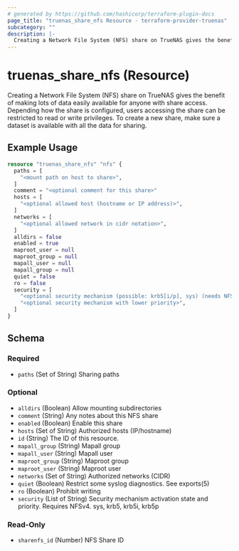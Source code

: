 ```yaml
---
# generated by https://github.com/hashicorp/terraform-plugin-docs
page_title: "truenas_share_nfs Resource - terraform-provider-truenas"
subcategory: ""
description: |-
  Creating a Network File System (NFS) share on TrueNAS gives the benefit of making lots of data easily available for anyone with share access. Depending how the share is configured, users accessing the share can be restricted to read or write privileges. To create a new share, make sure a dataset is available with all the data for sharing.
---
```


# truenas_share_nfs (Resource)

Creating a Network File System (NFS) share on TrueNAS gives the benefit of making lots of data easily available for anyone with share access. Depending how the share is configured, users accessing the share can be restricted to read or write privileges. To create a new share, make sure a dataset is available with all the data for sharing.

## Example Usage

```terraform
resource "truenas_share_nfs" "nfs" {
  paths = [
    "<mount path on host to share>",
  ]
  comment = "<optional comment for this share>"
  hosts = [
    "<optional allowed host (hostname or IP address)>",
  ]
  networks = [
    "<optional allowed network in cidr notation>",
  ]
  alldirs = false
  enabled = true
  maproot_user = null
  maproot_group = null
  mapall_user = null
  mapall_group = null
  quiet = false
  ro = false
  security = [
    "<optional security mechanism (possible: krb5[i/p], sys) (needs NFSv4)>",
    "<optional security mechanism with lower priority>",
  ]
}
```

<!-- schema generated by tfplugindocs -->
## Schema

### Required

- `paths` (Set of String) Sharing paths

### Optional

- `alldirs` (Boolean) Allow mounting subdirectories
- `comment` (String) Any notes about this NFS share
- `enabled` (Boolean) Enable this share
- `hosts` (Set of String) Authorized hosts (IP/hostname)
- `id` (String) The ID of this resource.
- `mapall_group` (String) Mapall group
- `mapall_user` (String) Mapall user
- `maproot_group` (String) Maproot group
- `maproot_user` (String) Maproot user
- `networks` (Set of String) Authorized networks (CIDR)
- `quiet` (Boolean) Restrict some syslog diagnostics. See exports(5)
- `ro` (Boolean) Prohibit writing
- `security` (List of String) Security mechanism activation state and priority. Requires NFSv4. sys, krb5, krb5i, krb5p

### Read-Only

- `sharenfs_id` (Number) NFS Share ID


